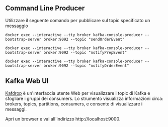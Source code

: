 ## Command Line Producer
Utilizzare il seguente comando per pubblicare sul topic specificato un messaggio
```shell
docker exec --interactive --tty broker kafka-console-producer --bootstrap-server broker:9092 --topic "sendOrderEvent"
```
```shell
docker exec --interactive --tty broker kafka-console-producer --bootstrap-server broker:9092 --topic "notifyPrepEvent"
```
```shell
docker exec --interactive --tty broker kafka-console-producer --bootstrap-server broker:9092 --topic "notifyOrderEvent"
```

## Kafka Web UI
[Kafdrop](https://github.com/obsidiandynamics/kafdrop) è un'interfaccia utente Web per visualizzare i topic di Kafka 
e sfogliare i gruppi dei consumers.
Lo strumento visualizza informazioni circa: brokers, topics, partitions, consumers, e consente di visualizzare i messaggi.

Apri un browser e vai all'indirizzo http://localhost:9000.
